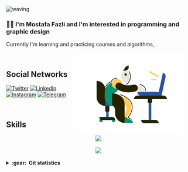 ![waving](https://capsule-render.vercel.app/api?type=waving&height=200&text=MosFazli%20&fontAlignY=40&color=gradient)
 

### :man_technologist: I'm Mostafa Fazli and I'm interested in programming and graphic design
Currently I'm learning and practicing courses and algorithms,

<img align='right' height='220' style="margin-right:20px" src='assets/programmer.png' alt='Programmer'>

<br>
<h2>Social Networks</h2>

[![Twitter][1.2]][1] [![LinkedIn][2.2]][2] [![Instagram][3.2]][3] [![Telegram][4.2]][4]

[1.2]: https://s4.uupload.ir/files/twitter_prkb.png
[2.2]: https://s4.uupload.ir/files/linkedin_amwn.png
[3.2]: https://s4.uupload.ir/files/instagram_6djz.png
[4.2]: https://s4.uupload.ir/files/telegram_q47u.png

[1]: https://twitter.com/MosFazli
[2]: https://www.linkedin.com/in/mosfazli/
[3]: https://www.instagram.com/mosfazli
[4]: http://telegram.me/MosFazli

<br>
<h2>Skills</h2>

<p align="center">
  <a href="https://skillicons.dev">
    <img src="https://skillicons.dev/icons?i=git,vscode,react,redux,nextjs,vue,netlify,html,css,js,ts,tailwind,bootstrap" />
  </a>
</p>
<p align="center">
  <a href="https://skillicons.dev">
    <img src="https://skillicons.dev/icons?i=firebase,materialui,python,django,mysql,sqlite,mongo,c,cpp,java,github" />
  </a>
</p>

<details close="true">
  <summary><b>:gear: &nbsp;Git statistics</b></summary>
  <img height="150px" src="https://github-readme-stats.vercel.app/api?username=MosFazli&show_icons=true&theme=highcontrast" />
  <img height="150px" src="https://github-readme-stats.vercel.app/api/top-langs/?username=MosFazli&hide=html&layout=compact&theme=highcontrast" />
 
 </details>
